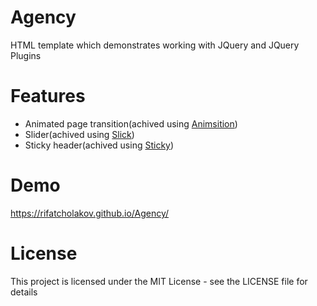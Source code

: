 # Agency
HTML template which demonstrates working with JQuery and JQuery Plugins

# Features
* Animated page transition(achived using [Animsition](http://git.blivesta.com/animsition/))
* Slider(achived using [Slick](http://kenwheeler.github.io/slick/))
* Sticky header(achived using [Sticky](http://stickyjs.com/))

# Demo
https://rifatcholakov.github.io/Agency/

# License
This project is licensed under the MIT License - see the LICENSE file for details

